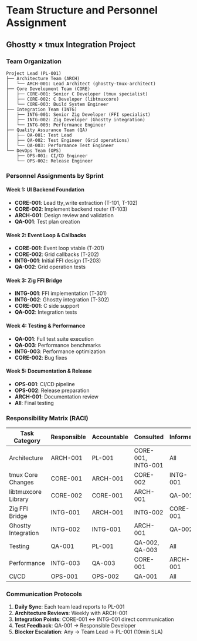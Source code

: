 # Team Structure and Personnel Assignment
## Ghostty × tmux Integration Project

### Team Organization

```
Project Lead (PL-001)
├── Architecture Team (ARCH)
│   └── ARCH-001: Lead Architect (ghostty-tmux-architect)
├── Core Development Team (CORE)
│   ├── CORE-001: Senior C Developer (tmux specialist)
│   ├── CORE-002: C Developer (libtmuxcore)
│   └── CORE-003: Build System Engineer
├── Integration Team (INTG)
│   ├── INTG-001: Senior Zig Developer (FFI specialist)
│   ├── INTG-002: Zig Developer (Ghostty integration)
│   └── INTG-003: Performance Engineer
├── Quality Assurance Team (QA)
│   ├── QA-001: Test Lead
│   ├── QA-002: Test Engineer (Grid operations)
│   └── QA-003: Performance Test Engineer
└── DevOps Team (OPS)
    ├── OPS-001: CI/CD Engineer
    └── OPS-002: Release Engineer
```

### Personnel Assignments by Sprint

#### Week 1: UI Backend Foundation
- **CORE-001**: Lead tty_write extraction (T-101, T-102)
- **CORE-002**: Implement backend router (T-103)
- **ARCH-001**: Design review and validation
- **QA-001**: Test plan creation

#### Week 2: Event Loop & Callbacks
- **CORE-001**: Event loop vtable (T-201)
- **CORE-002**: Grid callbacks (T-202)
- **INTG-001**: Initial FFI design (T-203)
- **QA-002**: Grid operation tests

#### Week 3: Zig FFI Bridge
- **INTG-001**: FFI implementation (T-301)
- **INTG-002**: Ghostty integration (T-302)
- **CORE-001**: C side support
- **QA-002**: Integration tests

#### Week 4: Testing & Performance
- **QA-001**: Full test suite execution
- **QA-003**: Performance benchmarks
- **INTG-003**: Performance optimization
- **CORE-002**: Bug fixes

#### Week 5: Documentation & Release
- **OPS-001**: CI/CD pipeline
- **OPS-002**: Release preparation
- **ARCH-001**: Documentation review
- **All**: Final testing

### Responsibility Matrix (RACI)

| Task Category | Responsible | Accountable | Consulted | Informed |
|--------------|-------------|-------------|-----------|----------|
| Architecture | ARCH-001 | PL-001 | CORE-001, INTG-001 | All |
| tmux Core Changes | CORE-001 | ARCH-001 | CORE-002 | INTG-001 |
| libtmuxcore Library | CORE-002 | CORE-001 | ARCH-001 | QA-001 |
| Zig FFI Bridge | INTG-001 | ARCH-001 | INTG-002 | CORE-001 |
| Ghostty Integration | INTG-002 | INTG-001 | ARCH-001 | QA-002 |
| Testing | QA-001 | PL-001 | QA-002, QA-003 | All |
| Performance | INTG-003 | QA-003 | CORE-001 | ARCH-001 |
| CI/CD | OPS-001 | OPS-002 | QA-001 | All |

### Communication Protocols

1. **Daily Sync**: Each team lead reports to PL-001
2. **Architecture Reviews**: Weekly with ARCH-001
3. **Integration Points**: CORE-001 ↔ INTG-001 direct communication
4. **Test Feedback**: QA-001 → Responsible Developer
5. **Blocker Escalation**: Any → Team Lead → PL-001 (10min SLA)